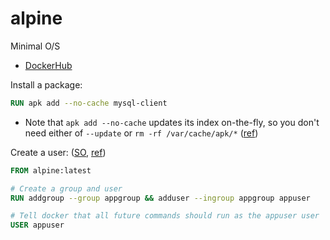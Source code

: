 # alpine

Minimal O/S

* [DockerHub](https://hub.docker.com/_/alpine)

Install a package:

```Dockerfile
RUN apk add --no-cache mysql-client
```

* Note that `apk add --no-cache` updates its index on-the-fly, so you don't need either of `--update` or `rm -rf /var/cache/apk/*` ([ref](https://github.com/gliderlabs/docker-alpine/blob/master/docs/usage.md))

Create a user: ([SO](https://stackoverflow.com/a/49955098/125246), [ref](https://wiki.alpinelinux.org/wiki/Setting_up_a_new_user))

```Dockerfile
FROM alpine:latest

# Create a group and user
RUN addgroup --group appgroup && adduser --ingroup appgroup appuser

# Tell docker that all future commands should run as the appuser user
USER appuser
```